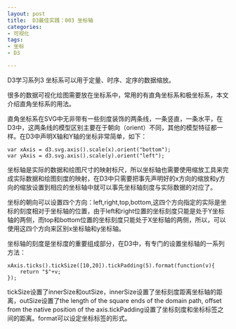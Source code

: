 ```yaml
---
layout: post
title:  D3最佳实践：003 坐标轴
categories:
- 可视化
tags:
- 坐标
- D3

---
```



D3学习系列3
坐标系可以用于定量、时序、定序的数据缩放。

很多的数据可视化绘图需要放在坐标系中，常用的有直角坐标系和极坐标系，本文介绍直角坐标系的用法。

直角坐标系在SVG中无非带有一些刻度装饰的两条线，一条竖直，一条水平，在D3中，这两条线的模型区别主要在于朝向（orient）不同，其他的模型特征都一样。在D3中声明X轴和Y轴的坐标非常简单，如下：

	var xAxis = d3.svg.axis().scale(x).orient("bottom");
	var yAxis = d3.svg.axis().scale(y).orient("left");
	
坐标轴是实际的数据和绘图尺寸的映射标尺，所以坐标轴也需要使用缩放工具来完成实际数据和绘图刻度的映射，在D3中只需要把事先声明好的x方向的缩放和y方向的缩放设置到相应的坐标轴中就可以事先坐标轴刻度与实际数据的对应了。

坐标的朝向可以设置四个方向：left,right,top,bottom,这四个方向指定的实际是坐标的刻度相对于坐标轴的位置，由于left和right位置的坐标刻度只能是处于Y坐标轴的两侧，而top和bottom位置的坐标刻度只能处于X坐标轴的两侧，所以，可以使用这四个方向来区别x坐标轴和y坐标轴。

坐标轴的刻度是坐标度的重要组成部分，在D3中，有专门的设置坐标轴的一系列方法：

	xAxis.ticks().tickSize([10,20]).tickPadding(5).format(function(v){
		return "$"+v;
	});
	
tickSize设置了innerSize和outSize，innerSize设置了坐标刻度距离坐标轴的距离，outSize设置了the length of the square ends of the domain path, offset from the native position of the axis.tickPadding设置了坐标刻度和坐标标签之间的距离。format可以设定坐标标签的形式。



